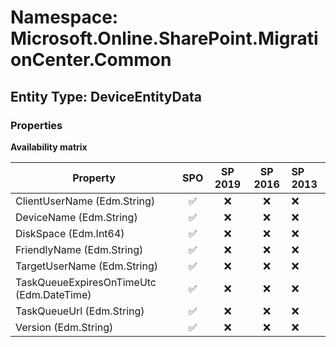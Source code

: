 # Namespace: Microsoft.Online.SharePoint.MigrationCenter.Common

## Entity Type: DeviceEntityData

### Properties

**Availability matrix**

Property | SPO | SP 2019 | SP 2016 | SP 2013
----------|:---:|:-------:|:-------:|:-------
ClientUserName (Edm.String) | ✅ | ❌ | ❌ | ❌
DeviceName (Edm.String) | ✅ | ❌ | ❌ | ❌
DiskSpace (Edm.Int64) | ✅ | ❌ | ❌ | ❌
FriendlyName (Edm.String) | ✅ | ❌ | ❌ | ❌
TargetUserName (Edm.String) | ✅ | ❌ | ❌ | ❌
TaskQueueExpiresOnTimeUtc (Edm.DateTime) | ✅ | ❌ | ❌ | ❌
TaskQueueUrl (Edm.String) | ✅ | ❌ | ❌ | ❌
Version (Edm.String) | ✅ | ❌ | ❌ | ❌

